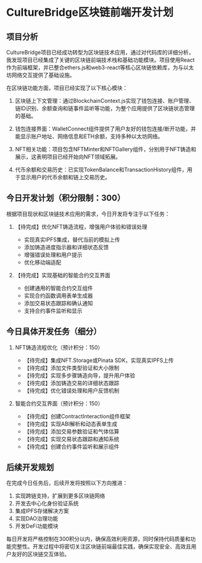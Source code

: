 # CultureBridge区块链前端开发计划

## 项目分析

CultureBridge项目已经成功转型为区块链技术应用，通过对代码库的详细分析，我发现项目已经集成了关键的区块链前端技术栈和基础功能模块。项目使用React作为前端框架，并已整合ethers.js和web3-react等核心区块链依赖库，为与以太坊网络交互提供了基础设施。

在区块链功能方面，项目已经实现了以下核心模块：

1. 区块链上下文管理：通过BlockchainContext.js实现了钱包连接、账户管理、链ID识别、余额查询和链事件监听等功能，为整个应用提供了区块链状态管理的基础。

2. 钱包连接界面：WalletConnect组件提供了用户友好的钱包连接/断开功能，并能显示账户地址、网络信息和ETH余额，支持多种以太坊网络。

3. NFT相关功能：项目包含NFTMinter和NFTGallery组件，分别用于NFT铸造和展示，这表明项目已经开始向NFT领域拓展。

4. 代币余额和交易历史：已实现TokenBalance和TransactionHistory组件，用于显示用户的代币余额和链上交易历史。

## 今日开发计划（积分限制：300）

根据项目现状和区块链技术应用的需求，今日开发将专注于以下任务：

1. 【待完成】优化NFT铸造流程，增强用户体验和错误处理
   - 实现真实IPFS集成，替代当前的模拟上传
   - 添加铸造进度指示器和详细状态反馈
   - 增强错误处理和用户提示
   - 优化移动端适配

2. 【待完成】实现基础的智能合约交互界面
   - 创建通用的智能合约交互组件
   - 实现合约函数调用表单生成器
   - 添加交易状态跟踪和确认通知
   - 支持合约事件监听和显示

## 今日具体开发任务（细分）

1. NFT铸造流程优化（预计积分：150）
   - 【待完成】集成NFT.Storage或Pinata SDK，实现真实IPFS上传
   - 【待完成】添加文件类型验证和大小限制
   - 【待完成】实现多步骤铸造向导，提升用户体验
   - 【待完成】添加铸造交易的详细状态跟踪
   - 【待完成】优化错误处理和用户反馈机制

2. 智能合约交互界面（预计积分：150）
   - 【待完成】创建ContractInteraction组件框架
   - 【待完成】实现ABI解析和动态表单生成
   - 【待完成】添加交易参数验证和气体估算
   - 【待完成】实现交易状态跟踪和通知系统
   - 【待完成】创建合约事件监听和展示组件

## 后续开发规划

在完成今日任务后，后续开发将按照以下方向推进：

1. 实现跨链支持，扩展到更多区块链网络
2. 开发去中心化身份验证系统
3. 集成IPFS存储解决方案
4. 实现DAO治理功能
5. 开发DeFi功能模块

每日开发将严格控制在300积分以内，确保高效利用资源，同时保持代码质量和功能完整性。开发过程中将密切关注区块链前端最佳实践，确保实现安全、高效且用户友好的区块链交互体验。
